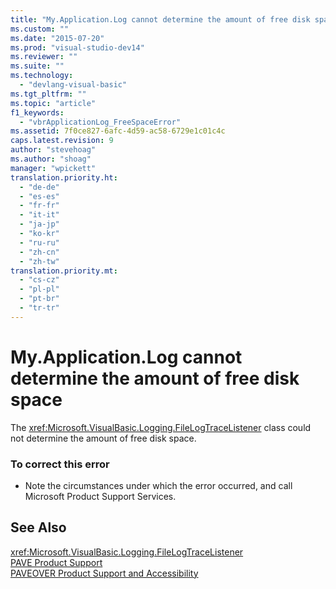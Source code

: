 ```yaml
---
title: "My.Application.Log cannot determine the amount of free disk space | Microsoft Docs"
ms.custom: ""
ms.date: "2015-07-20"
ms.prod: "visual-studio-dev14"
ms.reviewer: ""
ms.suite: ""
ms.technology: 
  - "devlang-visual-basic"
ms.tgt_pltfrm: ""
ms.topic: "article"
f1_keywords: 
  - "vbrApplicationLog_FreeSpaceError"
ms.assetid: 7f0ce827-6afc-4d59-ac58-6729e1c01c4c
caps.latest.revision: 9
author: "stevehoag"
ms.author: "shoag"
manager: "wpickett"
translation.priority.ht: 
  - "de-de"
  - "es-es"
  - "fr-fr"
  - "it-it"
  - "ja-jp"
  - "ko-kr"
  - "ru-ru"
  - "zh-cn"
  - "zh-tw"
translation.priority.mt: 
  - "cs-cz"
  - "pl-pl"
  - "pt-br"
  - "tr-tr"
---
```

# My.Application.Log cannot determine the amount of free disk space
The <xref:Microsoft.VisualBasic.Logging.FileLogTraceListener> class could not determine the amount of free disk space.  
  
### To correct this error  
  
-   Note the circumstances under which the error occurred, and call Microsoft Product Support Services.  
  
## See Also  
 <xref:Microsoft.VisualBasic.Logging.FileLogTraceListener>   
 [PAVE Product Support](http://msdn.microsoft.com/en-us/77e75b8b-817d-45bf-9c38-458930d873b4)   
 [PAVEOVER Product Support and Accessibility](http://msdn.microsoft.com/en-us/14e1d293-7b6d-40a6-bf3e-a92f8ee6c88c)